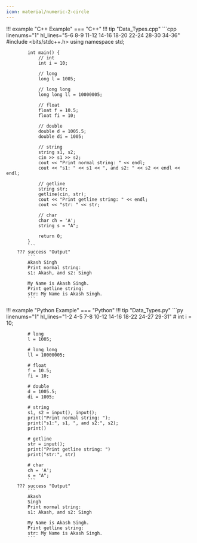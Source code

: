 ```yaml
---
icon: material/numeric-2-circle
---
```


<!-- ### Integer Types

| Type Name            | Bytes | Range of Values                             |
|----------------------|-------|---------------------------------------------|
| unsigned short       | 2     | 0 to 65,535                                 |
| short int            | 2     | -32,768 to 32,767                           |
| unsigned short int   | 2     | 0 to 65,535                                 |
| signed short int     | 2     | -32,768 to 32,767                           |
| int                  | 4     | -2,147,483,648 to 2,147,483,647             |
| unsigned int         | 4     | 0 to 4,294,967,295                          |
| signed int           | 4     | -2,147,483,648 to 2,147,483,647             |
| long                 | 4     | -2,147,483,648 to 2,147,483,647             |
| long int             | 8     | -9,223,372,036,854,775,808 to 9,223,372,036,854,775,807 |
| unsigned long int    | 8     | 0 to 18,446,744,073,709,551,615             |
| signed long int      | 8     | 0 to 18,446,744,073,709,551,615             |
| unsigned long        | 4     | 0 to 4,294,967,295                          |
| long long            | 8     | -9,223,372,036,854,775,808 to 9,223,372,036,854,775,807 |
| long long int        | 8     | -9,223,372,036,854,775,808 to 9,223,372,036,854,775,807 |

### Floating-Point Types

| Type Name   | Bytes | Range of Values                     |
|-------------|-------|-------------------------------------|
| float       | 4     | 1.2E-38 to 3.4E+38                  |
| double      | 8     | 2.3E-308 to 1.7E+308                |
| long double | 12    | 3.4E-4932 to 1.1E+4932              |

### Character Types

| Type Name     | Bytes | Range of Values         |
|---------------|-------|-------------------------|
| char          | 1     | -128 to 127 or 0 to 255 |
| unsigned char | 1     | 0 to 255                |
| signed char   | 1     | -128 to 127             | -->


!!! example "C++ Example"
    === "C++"
        !!! tip "Data_Types.cpp"
            ```cpp linenums="1" hl_lines="5-6 8-9 11-12 14-16 18-20 22-24 28-30 34-36"
            #include <bits/stdc++.h>
            using namespace std;

            int main() {
                // int
                int i = 10;

                // long
                long l = 1005;

                // long long
                long long ll = 10000005;

                // float
                float f = 10.5;
                float fi = 10;

                // double
                double d = 1005.5;
                double di = 1005;

                // string
                string s1, s2;
                cin >> s1 >> s2;
                cout << "Print normal string: " << endl;
                cout << "s1: " << s1 << ", and s2: " << s2 << endl << endl;

                // getline
                string str;
                getline(cin, str);
                cout << "Print getline string: " << endl;
                cout << "str: " << str;

                // char
                char ch = 'A';
                string s = "A";

                return 0;
            }
            ```
        ??? success "Output"
            ```
            Akash Singh
            Print normal string: 
            s1: Akash, and s2: Singh

            My Name is Akash Singh.
            Print getline string: 
            str: My Name is Akash Singh.
            ```


!!! example "Python Example"
    === "Python"
        !!! tip "Data_Types.py"
            ```py linenums="1" hl_lines="1-2 4-5 7-8 10-12 14-16 18-22 24-27 29-31"
            # int
            i = 10;

            # long
            l = 1005;

            # long long
            ll = 10000005;

            # float
            f = 10.5;
            fi = 10;

            # double
            d = 1005.5;
            di = 1005;

            # string
            s1, s2 = input(), input();
            print("Print normal string: ");
            print("s1:", s1, ", and s2:", s2);
            print()

            # getline
            str = input();
            print("Print getline string: ")
            print("str:", str)

            # char
            ch = 'A';
            s = "A";
            ```
        ??? success "Output"
            ```
            Akash 
            Singh
            Print normal string: 
            s1: Akash, and s2: Singh

            My Name is Akash Singh.
            Print getline string: 
            str: My Name is Akash Singh.
            ```